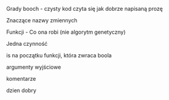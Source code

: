 Grady booch - czysty kod czyta się jak dobrze napisaną prozę

Znaczące nazwy zmiennych

Funkcji - Co ona robi (nie algorytm genetyczny)

Jedna czynność

is na początku funkcji, która zwraca boola

argumenty wyjściowe

komentarze

dzien dobry